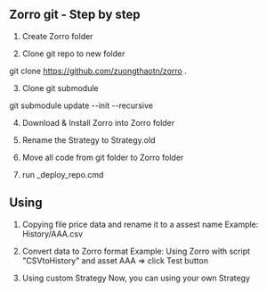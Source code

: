 ## Zorro git - Step by step

1. Create Zorro folder

2. Clone git repo to new folder

git clone https://github.com/zuongthaotn/zorro .

3. Clone git submodule

git submodule update --init --recursive

 
4. Download & Install Zorro into Zorro folder

5. Rename the Strategy to Strategy.old

6. Move all code from git folder to Zorro folder

7. run _deploy_repo.cmd

## Using
1. Copying file price data and rename it to a assest name
Example: History/AAA.csv

2. Convert data to Zorro format
Example: Using Zorro with script "CSVtoHistory" and asset AAA => click Test button

3. Using custom Strategy
Now, you can using your own Strategy

